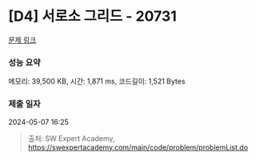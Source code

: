 # [D4] 서로소 그리드 - 20731 

[문제 링크](https://swexpertacademy.com/main/code/problem/problemDetail.do?contestProbId=AY6ci8cKecUDFAXt) 

### 성능 요약

메모리: 39,500 KB, 시간: 1,871 ms, 코드길이: 1,521 Bytes

### 제출 일자

2024-05-07 16:25



> 출처: SW Expert Academy, https://swexpertacademy.com/main/code/problem/problemList.do